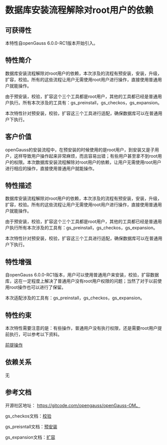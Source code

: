 # 数据库安装流程解除对root用户的依赖

## 可获得性<a name="section56086982"></a>

本特性自openGauss 6.0.0-RC1版本开始引入。

## 特性简介<a name="section35020791"></a>

数据库安装流程解除对root用户的依赖，本次涉及的流程有预安装，安装，升级，扩容，校验。所有的这些流程让用户无需使用root用户进行操作，直接使用普通用户就能操作。

由于预安装，校验，扩容这个三个工具都是root用户，其他的工具都已经是普通用户执行。所有本次涉及的工具有：gs_preinstall，gs_checkos，gs_expansion。

本次特性针对预安装，校验，扩容这三个工具进行适配，确保数据库可以在普通用户下执行。

## 客户价值<a name="section46751668"></a>

openGauss的安装流程中，在预安装的时候使用的是root用户，到安装又是子用户，这样导致用户操作起来非常麻烦，而且容易出错；有些用户甚至拿不到root用户的权限。本次数据库安装流程解除对root用户的依赖，让用户无需使用root用户进行相应的操作，直接使用普通用户就能操作。

## 特性描述<a name="section18111828"></a>

数据库安装流程解除对root用户的依赖，本次涉及的流程有预安装，安装，升级，扩容，校验。所有的这些流程让用户无需使用root用户进行操作，直接使用普通用户就能操作。

由于预安装，校验，扩容这个三个工具都是root用户，其他的工具都已经是普通用户执行所有本次涉及的工具有：gs_preinstall，gs_checkos，gs_expansion。

本次特性针对预安装，校验，扩容这三个工具进行适配，确保数据库可以在普通用户下执行。

## 特性增强<a name="section28788730"></a>

自openGauss 6.0.0-RC1版本，用户可以使用普通用户来安装，校验，扩容数据库，这在一定程度上解决了普通用户没有root用户权限的问题；当然了对于以前使用root操作也可以进行了保留。

本次适配涉及的工具有：gs_preinstall，gs_checkos，gs_expansion。

## 特性约束<a name="section06531946143616"></a>

本次特性需要注意的是：有些操作，普通用户没有执行权限，还是需要root用户提前执行，可以参考以下资料。

<a href="../InstallationGuide/前提操作.md">前提操作</a>

## 依赖关系<a name="section57771982"></a>

无

## 参考文档<a name="section57771982"></a>

开源社区地址： https://gitcode.com/opengauss/openGauss-OM。

gs_checkos文档：<a href="../ToolandCommandReference/gs_check.md">校验</a>

gs_preisntall文档：<a href="../ToolandCommandReference/gs_preinstall.md">预安装</a>

gs_expansion文档：<a href="../ToolandCommandReference/gs_expansion.md">扩容</a>
